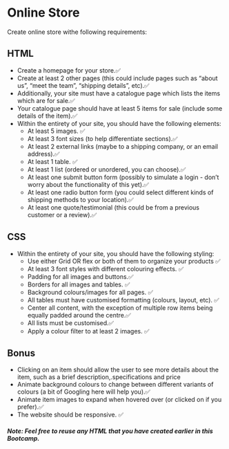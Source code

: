 # Online Store
Create online store withe following requirements:
## HTML
- Create a homepage for your store.✅
- Create at least 2 other pages (this could include pages such as “about us”, “meet the team”, “shipping details”, etc).✅
- Additionally, your site must have a catalogue page which lists the items which are for sale.✅
- Your catalogue page should have at least 5 items for sale (include some details of the item).✅
- Within the entirety of your site, you should have the following elements:
    - At least 5 images. ✅
    - At least 3 font sizes (to help differentiate sections).✅
    - At least 2 external links (maybe to a shipping company, or an email address).✅
    - At least 1 table. ✅
    - At least 1 list (ordered or unordered, you can choose).✅
    - At least one submit button form (possibly to simulate a login - don’t worry about the functionality of this yet).✅
    - At least one radio button form (you could select different kinds of shipping methods to your location).✅
    - At least one quote/testimonial (this could be from a previous customer or a review).✅


## CSS
- Within the entirety of your site, you should have the following styling:
    - Use either Grid OR flex or both of them to organize your products ✅
    - At least 3 font styles with different colouring effects. ✅
    - Padding for all images and buttons.✅
    - Borders for all images and tables. ✅
    - Background colours/images for all pages. ✅
    - All tables must have customised formatting (colours, layout, etc). ✅
    - Center all content, with the exception of multiple row items being equally padded around the centre.✅
    - All lists must be customised.✅
    - Apply a colour ﬁlter to at least 2 images. ✅

## Bonus
- Clicking on an item should allow the user to see more details about the item, such as a brief description,.specifications and price
- Animate background colours to change between different variants of colours (a bit of Googling here will help you).✅
- Animate item images to expand when hovered over (or clicked on if you prefer).✅
- The website should be responsive. ✅

#### *Note: Feel free to reuse any HTML that you have created earlier in this Bootcamp.*